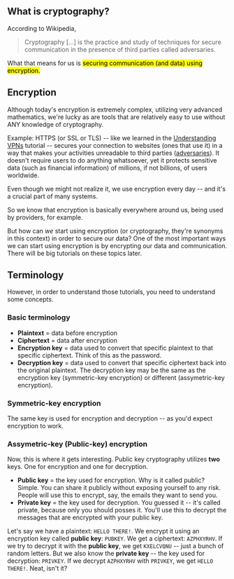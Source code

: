 ## What is cryptography?

According to Wikipedia,
> Cryptography [...] is the practice and study of techniques for secure communication in the presence of third parties called adversaries.

What that means for us is <mark>securing communication (and data) using encryption.

## Encryption

Although today's encryption is extremely complex, utilizing very advanced mathematics, we're lucky as are tools that are relatively easy to use without ANY knowledge of cryptography.

Example: HTTPS (or SSL or TLS) -- like we learned in the [Understanding VPNs](understanding-vpns.html) tutorial -- secures your connection to websites (ones that use it) in a way that makes your activities unreadable to third parties ([adversaries](glossary.html#adversary)). It doesn't require users to do anything whatsoever, yet it protects sensitive data (such as financial information) of millions, if not billions, of users worldwide.

Even though we might not realize it, we use encryption every day -- and it's a crucial part of many systems.

So we know that encryption is basically everywhere around us, being used by providers, for example.

But how can *we* start using encryption (or cryptography, they're synonyms in this context) in order to secure our data? One of the most important ways we can start using encryption is by encrypting our data and communication. There will be big tutorials on these topics later.

## Terminology

However, in order to understand those tutorials, you need to understand some concepts.

### Basic terminology

- **Plaintext** = data before encryption
- **Ciphertext** = data after encryption
- **Encryption key** = data used to convert that specific plaintext to that specific ciphertext. Think of this as the password.
- **Decryption key** = data used to convert that specific ciphertext back into the original plaintext. The decryption key may be the same as the encryption key (symmetric-key encryption) or different (assymetric-key encryption).

### Symmetric-key encryption

The same key is used for encryption and decryption -- as you'd expect encryption to work.

### Assymetric-key (Public-key) encryption

Now, this is where it gets interesting. Public key cryptography utilizes **two** keys. One for encryption and one for decryption.

- **Public key** = the key used for encryption. Why is it called public? Simple. You can share it publicly without exposing yourself to any risk. People will use this to encrypt, say, the emails they want to send you.
- **Private key** = the key used for decryption. You guessed it -- it's called private, because only you should posses it. You'll use this to decrypt the messages that are encrypted with your public key.

Let's say we have a plaintext: `HELLO THERE!`. We encrypt it using an encryption key called **public key**: `PUBKEY`. We get a ciphertext: `AZPHXYRHV`. If we try to decrypt it with the **public key**, we get `KXELCVQNU` -- just a bunch of random letters. But we also know the **private key** -- the key used for decryption: ``PRIVKEY``. If we decrypt ``AZPHXYRHV`` with ``PRIVKEY``, we get ``HELLO THERE!``. Neat, isn't it?
